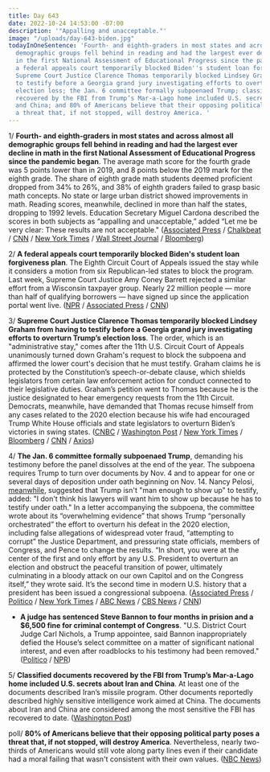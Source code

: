 ```yaml
---
title: Day 643
date: 2022-10-24 14:53:00 -07:00
description: '"Appalling and unacceptable."'
image: "/uploads/day-643-biden.jpg"
todayInOneSentence: 'Fourth- and eighth-graders in most states and across almost all
  demographic groups fell behind in reading and had the largest ever decline in math
  in the first National Assessment of Educational Progress since the pandemic began;
  a federal appeals court temporarily blocked Biden''s student loan forgiveness plan;
  Supreme Court Justice Clarence Thomas temporarily blocked Lindsey Graham from having
  to testify before a Georgia grand jury investigating efforts to overturn Trump’s
  election loss; the Jan. 6 committee formally subpoenaed Trump; classified documents
  recovered by the FBI from Trump’s Mar-a-Lago home included U.S. secrets about Iran
  and China; and 80% of Americans believe that their opposing political party poses
  a threat that, if not stopped, will destroy America. '
---
```


1/ **Fourth- and eighth-graders in most states and across almost all demographic groups fell behind in reading and had the largest ever decline in math in the first National Assessment of Educational Progress since the pandemic began**. The average math score for the fourth grade was 5 points lower than in 2019, and 8 points below the 2019 mark for the eighth grade. The share of eighth grade math students deemed proficient dropped from 34% to 26%, and 38% of eighth graders failed to grasp basic math concepts. No state or large urban district showed improvements in math. Reading scores, meanwhile, declined in more than half the states, dropping to 1992 levels. Education Secretary Miguel Cardona described the scores in both subjects as “appalling and unacceptable,” added “Let me be very clear: These results are not acceptable." ([Associated Press](https://apnews.com/article/science-health-government-and-politics-covid-education-39e01a570b560c685b5340078c8dcdee) / [Chalkbeat](https://www.chalkbeat.org/2022/10/24/23417139/naep-test-scores-pandemic-school-reopening) / [CNN](https://www.cnn.com/2022/10/24/us/student-test-scores-nations-report-card/index.html) / [New York Times](https://www.nytimes.com/2022/10/24/us/math-reading-scores-pandemic.html) / [Wall Street Journal](https://www.wsj.com/articles/math-scores-dropped-in-every-state-during-pandemic-report-card-shows-11666584062?mod=djemalertNEWS) / [Bloomberg](https://www.bloomberg.com/news/articles/2022-10-24/math-scores-fell-by-record-levels-in-almost-every-state-on-national-test?srnd=premium&sref=MIBMEEoj))

2/ **A federal appeals court temporarily blocked Biden's student loan forgiveness plan**. The Eighth Circuit Court of Appeals issued the stay while it considers a motion from six Republican-led states to block the program. Last week, Supreme Court Justice Amy Coney Barrett rejected a similar effort from a Wisconsin taxpayer group. Nearly 22 million people — more than half of qualifying borrowers — have signed up since the application portal went live. ([NPR](https://www.npr.org/2022/10/22/1130735004/student-loan-debt-relief-blocked-biden-court) / [Associated Press](https://apnews.com/article/st-louis-missouri-kansas-nebraska-education-9b73de3404719e08a3910ed58e8481c7) / [CNN](https://www.cnn.com/2022/10/21/politics/biden-student-loan-debt-relief-program-appeals-court-pause/index.html))

3/ **Supreme Court Justice Clarence Thomas temporarily blocked Lindsey Graham from having to testify before a Georgia grand jury investigating efforts to overturn Trump’s election loss**. The order, which is an "administrative stay," comes after the 11th U.S. Circuit Court of Appeals unanimously turned down Graham's request to block the subpoena and affirmed the lower court's decision that he must testify. Graham claims he is protected by the Constitution’s speech-or-debate clause, which shields legislators from certain law enforcement action for conduct connected to their legislative duties. Graham’s petition went to Thomas because he is the justice designated to hear emergency requests from the 11th Circuit. Democrats, meanwhile, have demanded that Thomas recuse himself from any cases related to the 2020 election because his wife had encouraged Trump White House officials and state legislators to overturn Biden’s victories in swing states. ([CNBC](https://www.cnbc.com/2022/10/24/supreme-court-justice-clarence-thomas-temporarily-blocks-sen-grahams-subpoena-from-georgia-grand-jury.html) / [Washington Post](https://www.washingtonpost.com/politics/2022/10/24/supreme-court-lindsey-graham-clarence-thomas-grand-jury/) / [New York Times](https://www.nytimes.com/2022/10/24/us/politics/supreme-court-graham-thomas-testimony.html) / [Bloomberg](https://www.bloomberg.com/news/articles/2022-10-24/justice-thomas-temporarily-shields-sen-graham-from-testimony?srnd=premium&sref=MIBMEEoj) / [CNN](https://www.cnn.com/2022/10/24/politics/supreme-court-lindsey-graham-clarence-thomas/index.html) / [Axios](https://www.axios.com/2022/10/24/lindsey-graham-subpoena-jan-6))

4/ **The Jan. 6 committee formally subpoenaed Trump**, demanding his testimony before the panel dissolves at the end of the year. The subpoena requires Trump to turn over documents by Nov. 4 and to appear for one or several days of deposition under oath beginning on Nov. 14. Nancy Pelosi, [meanwhile](https://www.reuters.com/legal/trump-is-not-man-enough-testify-jan-6-probe-pelosi-says-2022-10-23/), suggested that Trump isn't "man enough to show up" to testify, added: "I don't think his lawyers will want him to show up because he has to testify under oath." In a letter accompanying the subpoena, the committee wrote about its “overwhelming evidence” that shows Trump “personally orchestrated” the effort to overturn his defeat in the 2020 election, including false allegations of widespread voter fraud, “attempting to corrupt” the Justice Department, and pressuring state officials, members of Congress, and Pence to change the results. “In short, you were at the center of the first and only effort by any U.S. President to overturn an election and obstruct the peaceful transition of power, ultimately culminating in a bloody attack on our own Capitol and on the Congress itself,” they wrote said. It’s the second time in modern U.S. history that a president has been issued a congressional subpoena. ([Associated Press](https://apnews.com/article/donald-trump-subpoena-jan-6-committee-2d63a2ba74c1874ef6ef0d8ae6d788c1) / [Politico](https://www.politico.com/news/2022/10/21/jan-6-committee-subpoenas-donald-trump-00062969) / [New York Times](https://www.nytimes.com/2022/10/21/us/politics/trump-subpoena-jan-6.html) / [ABC News](https://abcnews.go.com/Politics/trump-formally-subpoenaed-jan-committee/story?id=91677206) / [CBS News](https://www.cbsnews.com/news/trump-subpoena-jan-6-committee/) / [CNN](https://www.cnn.com/2022/10/21/politics/january-6-committee-subpoena-donald-trump/index.html))

* **A judge has sentenced Steve Bannon to four months in prision and a $6,500 fine for criminal contempt of Congress**. "U.S. District Court Judge Carl Nichols, a Trump appointee, said Bannon inappropriately defied the House’s select committee on a matter of significant national interest, and even after roadblocks to his testimony had been removed." ([Politico](https://www.politico.com/news/2022/10/21/steve-bannon-sentencing-00062904) / [NPR](https://www.npr.org/2022/10/21/1130327514/steve-bannon-sentencing-jan-6-committee))

5/ **Classified documents recovered by the FBI from Trump’s Mar-a-Lago home included U.S. secrets about Iran and China**. At least one of the documents described Iran’s missile program. Other documents reportedly described highly sensitive intelligence work aimed at China. The documents about Iran and China are considered among the most sensitive the FBI has recovered to date. ([Washington Post](https://www.washingtonpost.com/national-security/2022/10/21/trump-documents-mar-a-lago-iran-china/))

poll/ **80% of Americans believe that their opposing political party poses a threat that, if not stopped, will destroy America**. Nevertheless, nearly two-thirds of Americans would still vote along party lines even if their candidate had a moral failing that wasn't consistent with their own values. ([NBC News](https://www.nbcnews.com/meet-the-press/first-read/anger-minds-nbc-news-poll-finds-sky-high-interest-polarization-ahead-m-rcna53512))